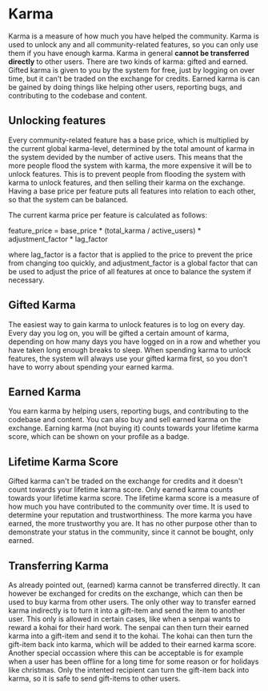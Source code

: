 # Karma
Karma is a measure of how much you have helped the community. Karma is used to unlock any and all community-related features, so you can only use them if you have enough karma. Karma in general **cannot be transferred directly** to other users.
There are two kinds of karma: gifted and earned. Gifted karma is given to you by the system for free, just by logging on over time, but it can't be traded on the exchange for credits. Earned karma is can be gained by doing things like helping other users, reporting bugs, and contributing to the codebase and content.

## Unlocking features
Every community-related feature has a base price, which is multiplied by the current global karma-level, determined by the total amount of karma in the system devided by the number of active users. This means that the more people flood the system with karma, the more expensive it will be to unlock features. This is to prevent people from flooding the system with karma to unlock features, and then selling their karma on the exchange. Having a base price per feature puts all features into relation to each other, so that the system can be balanced.

The current karma price per feature is calculated as follows:

   feature_price = base_price * (total_karma / active_users) * adjustment_factor * lag_factor

where lag_factor is a factor that is applied to the price to prevent the price from changing too quickly, and adjustment_factor is a global factor that can be used to adjust the price of all features at once to balance the system if necessary.

## Gifted Karma
The easiest way to gain karma to unlock features is to log on every day. Every day you log on, you will be gifted a certain amount of karma, depending on how many days you have logged on in a row and whether you have taken long enough breaks to sleep.
When spending karma to unlock features, the system will always use your gifted karma first, so you don't have to worry about spending your earned karma.


## Earned Karma
You earn karma by helping users, reporting bugs, and contributing to the codebase and content. You can also buy and sell earned karma on the exchange. Earning karma (not buying it) counts towards your lifetime karma score, which can be shown on your profile as a badge.

## Lifetime Karma Score
Gifted karma can't be traded on the exchange for credits and it doesn't count towards your lifetime karma score. Only earned karma counts towards your lifetime karma score. The lifetime karma score is a measure of how much you have contributed to the community over time. It is used to determine your reputation and trustworthiness. The more karma you have earned, the more trustworthy you are. It has no other purpose other than to demonstrate your status in the community, since it cannot be bought, only earned.

## Transferring Karma
As already pointed out, (earned) karma cannot be transferred directly. It can however be exchanged for credits on the exchange, which can then be used to buy karma from other users. The only other way to transfer earned karma indirectly is to turn it into a gift-item and send the item to another user. This only is allowed in certain cases, like when a senpai wants to reward a kohai for their hard work. The senpai can then turn their earned karma into a gift-item and send it to the kohai. The kohai can then turn the gift-item back into karma, which will be added to their earned karma score. Another special occassion where this can be acceptable is for example when a user has been offline for a long time for some reason or for holidays like christmas. Only the intented recipient can turn the gift-item back into karma, so it is safe to send gift-items to other users.